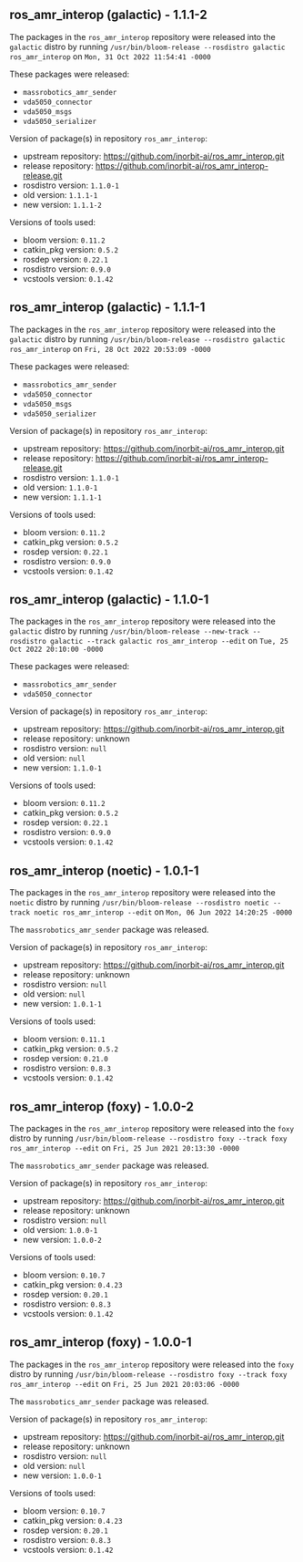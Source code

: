 ## ros_amr_interop (galactic) - 1.1.1-2

The packages in the `ros_amr_interop` repository were released into the `galactic` distro by running `/usr/bin/bloom-release --rosdistro galactic ros_amr_interop` on `Mon, 31 Oct 2022 11:54:41 -0000`

These packages were released:
- `massrobotics_amr_sender`
- `vda5050_connector`
- `vda5050_msgs`
- `vda5050_serializer`

Version of package(s) in repository `ros_amr_interop`:

- upstream repository: https://github.com/inorbit-ai/ros_amr_interop.git
- release repository: https://github.com/inorbit-ai/ros_amr_interop-release.git
- rosdistro version: `1.1.0-1`
- old version: `1.1.1-1`
- new version: `1.1.1-2`

Versions of tools used:

- bloom version: `0.11.2`
- catkin_pkg version: `0.5.2`
- rosdep version: `0.22.1`
- rosdistro version: `0.9.0`
- vcstools version: `0.1.42`


## ros_amr_interop (galactic) - 1.1.1-1

The packages in the `ros_amr_interop` repository were released into the `galactic` distro by running `/usr/bin/bloom-release --rosdistro galactic ros_amr_interop` on `Fri, 28 Oct 2022 20:53:09 -0000`

These packages were released:
- `massrobotics_amr_sender`
- `vda5050_connector`
- `vda5050_msgs`
- `vda5050_serializer`

Version of package(s) in repository `ros_amr_interop`:

- upstream repository: https://github.com/inorbit-ai/ros_amr_interop.git
- release repository: https://github.com/inorbit-ai/ros_amr_interop-release.git
- rosdistro version: `1.1.0-1`
- old version: `1.1.0-1`
- new version: `1.1.1-1`

Versions of tools used:

- bloom version: `0.11.2`
- catkin_pkg version: `0.5.2`
- rosdep version: `0.22.1`
- rosdistro version: `0.9.0`
- vcstools version: `0.1.42`


## ros_amr_interop (galactic) - 1.1.0-1

The packages in the `ros_amr_interop` repository were released into the `galactic` distro by running `/usr/bin/bloom-release --new-track --rosdistro galactic --track galactic ros_amr_interop --edit` on `Tue, 25 Oct 2022 20:10:00 -0000`

These packages were released:
- `massrobotics_amr_sender`
- `vda5050_connector`

Version of package(s) in repository `ros_amr_interop`:

- upstream repository: https://github.com/inorbit-ai/ros_amr_interop.git
- release repository: unknown
- rosdistro version: `null`
- old version: `null`
- new version: `1.1.0-1`

Versions of tools used:

- bloom version: `0.11.2`
- catkin_pkg version: `0.5.2`
- rosdep version: `0.22.1`
- rosdistro version: `0.9.0`
- vcstools version: `0.1.42`


## ros_amr_interop (noetic) - 1.0.1-1

The packages in the `ros_amr_interop` repository were released into the `noetic` distro by running `/usr/bin/bloom-release --rosdistro noetic --track noetic ros_amr_interop --edit` on `Mon, 06 Jun 2022 14:20:25 -0000`

The `massrobotics_amr_sender` package was released.

Version of package(s) in repository `ros_amr_interop`:

- upstream repository: https://github.com/inorbit-ai/ros_amr_interop.git
- release repository: unknown
- rosdistro version: `null`
- old version: `null`
- new version: `1.0.1-1`

Versions of tools used:

- bloom version: `0.11.1`
- catkin_pkg version: `0.5.2`
- rosdep version: `0.21.0`
- rosdistro version: `0.8.3`
- vcstools version: `0.1.42`


## ros_amr_interop (foxy) - 1.0.0-2

The packages in the `ros_amr_interop` repository were released into the `foxy` distro by running `/usr/bin/bloom-release --rosdistro foxy --track foxy ros_amr_interop --edit` on `Fri, 25 Jun 2021 20:13:30 -0000`

The `massrobotics_amr_sender` package was released.

Version of package(s) in repository `ros_amr_interop`:

- upstream repository: https://github.com/inorbit-ai/ros_amr_interop.git
- release repository: unknown
- rosdistro version: `null`
- old version: `1.0.0-1`
- new version: `1.0.0-2`

Versions of tools used:

- bloom version: `0.10.7`
- catkin_pkg version: `0.4.23`
- rosdep version: `0.20.1`
- rosdistro version: `0.8.3`
- vcstools version: `0.1.42`


## ros_amr_interop (foxy) - 1.0.0-1

The packages in the `ros_amr_interop` repository were released into the `foxy` distro by running `/usr/bin/bloom-release --rosdistro foxy --track foxy ros_amr_interop --edit` on `Fri, 25 Jun 2021 20:03:06 -0000`

The `massrobotics_amr_sender` package was released.

Version of package(s) in repository `ros_amr_interop`:

- upstream repository: https://github.com/inorbit-ai/ros_amr_interop.git
- release repository: unknown
- rosdistro version: `null`
- old version: `null`
- new version: `1.0.0-1`

Versions of tools used:

- bloom version: `0.10.7`
- catkin_pkg version: `0.4.23`
- rosdep version: `0.20.1`
- rosdistro version: `0.8.3`
- vcstools version: `0.1.42`


